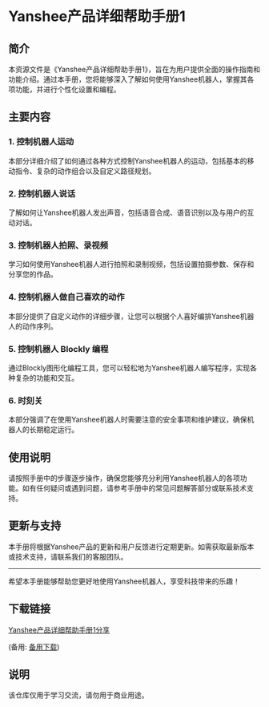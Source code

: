 # Yanshee产品详细帮助手册1

## 简介

本资源文件是《Yanshee产品详细帮助手册1》，旨在为用户提供全面的操作指南和功能介绍。通过本手册，您将能够深入了解如何使用Yanshee机器人，掌握其各项功能，并进行个性化设置和编程。

## 主要内容

### 1. 控制机器人运动
本部分详细介绍了如何通过各种方式控制Yanshee机器人的运动，包括基本的移动指令、复杂的动作组合以及自定义路径规划。

### 2. 控制机器人说话
了解如何让Yanshee机器人发出声音，包括语音合成、语音识别以及与用户的互动对话。

### 3. 控制机器人拍照、录视频
学习如何使用Yanshee机器人进行拍照和录制视频，包括设置拍摄参数、保存和分享您的作品。

### 4. 控制机器人做自己喜欢的动作
本部分提供了自定义动作的详细步骤，让您可以根据个人喜好编排Yanshee机器人的动作序列。

### 5. 控制机器人 Blockly 编程
通过Blockly图形化编程工具，您可以轻松地为Yanshee机器人编写程序，实现各种复杂的功能和交互。

### 6. 时刻关
本部分强调了在使用Yanshee机器人时需要注意的安全事项和维护建议，确保机器人的长期稳定运行。

## 使用说明

请按照手册中的步骤逐步操作，确保您能够充分利用Yanshee机器人的各项功能。如有任何疑问或遇到问题，请参考手册中的常见问题解答部分或联系技术支持。

## 更新与支持

本手册将根据Yanshee产品的更新和用户反馈进行定期更新。如需获取最新版本或技术支持，请联系我们的客服团队。

---

希望本手册能够帮助您更好地使用Yanshee机器人，享受科技带来的乐趣！

## 下载链接
[Yanshee产品详细帮助手册1分享](https://pan.quark.cn/s/c28643dd8d36) 

(备用: [备用下载](https://pan.baidu.com/s/1iYH3PK9Ridy5QEJrpYKjcQ?pwd=1234))

## 说明

该仓库仅用于学习交流，请勿用于商业用途。
